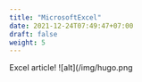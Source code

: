 ```yaml
---
title: "MicrosoftExcel"
date: 2021-12-24T07:49:47+07:00
draft: false
weight: 5
---
```



Excel article!
![alt](/img/hugo.png